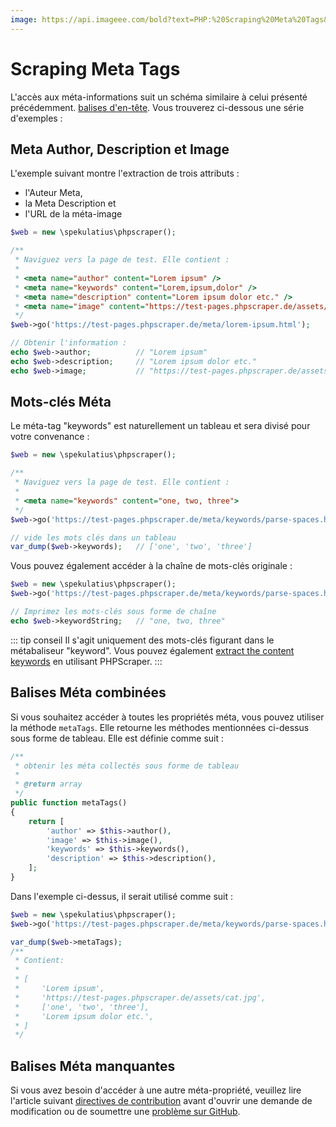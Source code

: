 ```yaml
---
image: https://api.imageee.com/bold?text=PHP:%20Scraping%20Meta%20Tags&bg_image=https://images.unsplash.com/photo-1542762933-ab3502717ce7
---
```


# Scraping Meta Tags

L'accès aux méta-informations suit un schéma similaire à celui présenté précédemment. [balises d'en-tête](/fr/examples/scrape-header-tags). Vous trouverez ci-dessous une série d'exemples :


## Meta Author, Description et Image

L'exemple suivant montre l'extraction de trois attributs :

- l'Auteur Meta,
- la Meta Description et
- l'URL de la méta-image

```php
$web = new \spekulatius\phpscraper();

/**
 * Naviguez vers la page de test. Elle contient :
 *
 * <meta name="author" content="Lorem ipsum" />
 * <meta name="keywords" content="Lorem,ipsum,dolor" />
 * <meta name="description" content="Lorem ipsum dolor etc." />
 * <meta name="image" content="https://test-pages.phpscraper.de/assets/cat.jpg" />
 */
$web->go('https://test-pages.phpscraper.de/meta/lorem-ipsum.html');

// Obtenir l'information :
echo $web->author;          // "Lorem ipsum"
echo $web->description;     // "Lorem ipsum dolor etc."
echo $web->image;           // "https://test-pages.phpscraper.de/assets/cat.jpg"
```


## Mots-clés Méta

Le méta-tag "keywords" est naturellement un tableau et sera divisé pour votre convenance :

```php
$web = new \spekulatius\phpscraper();

/**
 * Naviguez vers la page de test. Elle contient :
 *
 * <meta name="keywords" content="one, two, three">
 */
$web->go('https://test-pages.phpscraper.de/meta/keywords/parse-spaces.html');

// vide les mots clés dans un tableau
var_dump($web->keywords);   // ['one', 'two', 'three']
```

Vous pouvez également accéder à la chaîne de mots-clés originale :

```php
$web = new \spekulatius\phpscraper();
$web->go('https://test-pages.phpscraper.de/meta/keywords/parse-spaces.html');

// Imprimez les mots-clés sous forme de chaîne
echo $web->keywordString;   // "one, two, three"
```

::: tip conseil
Il s'agit uniquement des mots-clés figurant dans le métabaliseur "keyword". Vous pouvez également [extract the content keywords](/fr/examples/extract-keywords) en utilisant PHPScraper.
:::


## Balises Méta combinées

Si vous souhaitez accéder à toutes les propriétés méta, vous pouvez utiliser la méthode `metaTags`. Elle retourne les méthodes mentionnées ci-dessus sous forme de tableau. Elle est définie comme suit :

```php
/**
 * obtenir les méta collectés sous forme de tableau
 *
 * @return array
 */
public function metaTags()
{
    return [
        'author' => $this->author(),
        'image' => $this->image(),
        'keywords' => $this->keywords(),
        'description' => $this->description(),
    ];
}
```

Dans l'exemple ci-dessus, il serait utilisé comme suit :

```php
$web = new \spekulatius\phpscraper();
$web->go('https://test-pages.phpscraper.de/meta/keywords/parse-spaces.html');

var_dump($web->metaTags);
/**
 * Contient:
 *
 * [
 *     'Lorem ipsum',
 *     'https://test-pages.phpscraper.de/assets/cat.jpg',
 *     ['one', 'two', 'three'],
 *     'Lorem ipsum dolor etc.',
 * ]
 */
```


## Balises Méta manquantes

Si vous avez besoin d'accéder à une autre méta-propriété, veuillez lire l'article suivant [directives de contribution](/contributing) avant d'ouvrir une demande de modification ou de soumettre une [problème sur GitHub](https://github.com/spekulatius/phpscraper/issues).
